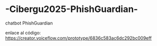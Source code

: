 # -Cibergu2025-PhishGuardian-
chatbot PhishGuardian

enlace al código:  https://creator.voiceflow.com/prototype/6836c583ac6dc292bc009eff